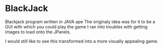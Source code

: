 BlackJack
=========

Blackjack program written in JAVA ape
The originaly idea was for it to be a GUI with which you could play the game
I ran into troubles with getting images to load onto the JPanels. 

I would still like to see this transformed into a more visually appealing game.
